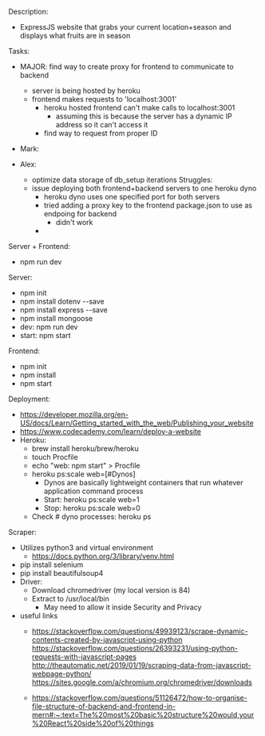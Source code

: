 Description:
- ExpressJS website that grabs your current location+season and displays what fruits are in season

Tasks:
- MAJOR: find way to create proxy for frontend to communicate to backend
    - server is being hosted by heroku
    - frontend makes requests to 'localhost:3001'
        - heroku hosted frontend can't make calls to localhost:3001
            - assuming this is because the server has a dynamic IP address so it can't access it
        - find way to request from proper ID
- Mark:

- Alex:
    - optimize data storage of db_setup iterations
    Struggles:
    - issue deploying both frontend+backend servers to one heroku dyno
        - heroku dyno uses one specified port for both servers
        - tried adding a proxy key to the frontend package.json to use as endpoing for backend
            - didn't work
        - 

Server + Frontend:
- npm run dev

Server:
- npm init
- npm install dotenv --save
- npm install express --save
- npm install mongoose
- dev:  npm run dev
- start: npm start

Frontend:
- npm init
- npm install
- npm start

Deployment:
- https://developer.mozilla.org/en-US/docs/Learn/Getting_started_with_the_web/Publishing_your_website
- https://www.codecademy.com/learn/deploy-a-website
- Heroku:
    - brew install heroku/brew/heroku
    - touch Procfile
    - echo "web: npm start" > Procfile
    - heroku ps:scale web=[#Dynos]
        - Dynos are basically lightweight containers that run whatever application command process
        - Start: heroku ps:scale web=1 
        - Stop: heroku ps:scale web=0
    - Check # dyno processes: heroku ps

Scraper:
- Utilizes python3 and virtual environment
    - https://docs.python.org/3/library/venv.html
- pip install selenium
- pip install beautifulsoup4
- Driver:
    - Download chromedriver (my local version is 84)
    - Extract to /usr/local/bin 
        - May need to allow it inside Security and Privacy
- useful links
    - https://stackoverflow.com/questions/49939123/scrape-dynamic-contents-created-by-javascript-using-python
    https://stackoverflow.com/questions/26393231/using-python-requests-with-javascript-pages
    http://theautomatic.net/2019/01/19/scraping-data-from-javascript-webpage-python/
    https://sites.google.com/a/chromium.org/chromedriver/downloads

    - https://stackoverflow.com/questions/51126472/how-to-organise-file-structure-of-backend-and-frontend-in-mern#:~:text=The%20most%20basic%20structure%20would,your%20React%20side%20of%20things